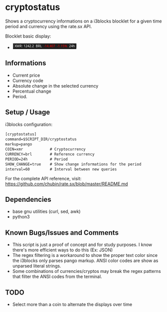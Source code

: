 # cryptostatus
Shows a cryptocurrency informations on a i3blocks blocklet for a given time period and currency using the rate.sx API. 

Blocklet basic display:
- ![](cryptostatus.png)

## Informations
- Current price
- Currency code
- Absolute change in the selected currency 
- Percentual change 
- Period. 


## Setup / Usage

i3blocks configuration:

```
[cryptostatus]
command=$SCRIPT_DIR/cryptostatus
markup=pango
COIN=xmr            # Cryptocurrency
CURRENCY=brl        # Reference currency
PERIOD=24h          # Period
SHOW_CHANGE=true    # Show change informations for the period
interval=60         # Interval between new queries
```

For the complete API reference, visit: https://github.com/chubin/rate.sx/blob/master/README.md

## Dependencies

- base gnu utilities (curl, sed, awk)
- python3


## Known Bugs/Issues and Comments

- This script is just a proof of concept and for study purposes. I know there's more efficient ways to do this (Ex: JSON)
- The regex filtering is a workaround to show the proper text color since the i3blocks only parses pango markup. ANSI color codes are show as unparsed literal strings.
- Some combinations of currencies/cryptos may break the regex patterns that filter the ANSI codes from the terminal.


## TODO

- Select more than a coin to alternate the displays over time

